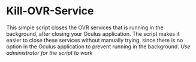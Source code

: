 # Kill-OVR-Service
This simple script closes the OVR services that is running in the background, after closing your Oculus application. The script makes it easier to close these services without manually trying, since there is no option in the Oculus application to prevent running in the background.
*Use administrator for the script to work*
